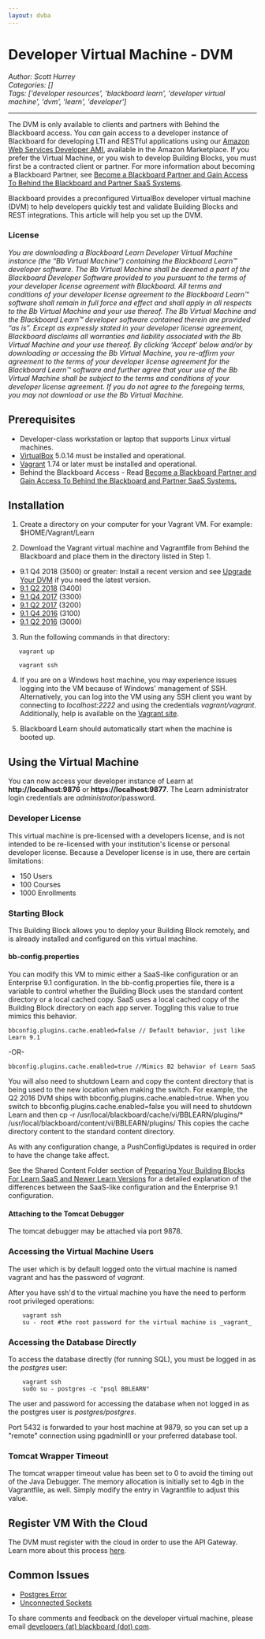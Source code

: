 ```yaml
---
layout: dvba
---
```

# Developer Virtual Machine - DVM
*Author: Scott Hurrey*  
*Categories: []*  
*Tags: ['developer resources', 'blackboard learn', 'developer virtual machine', 'dvm', 'learn', 'developer']*  
<hr />

The DVM is only available to clients and partners with Behind the
Blackboard access. You _*can*_ gain access to a developer instance of
Blackboard for developing LTI and RESTful applications using our [Amazon Web
Services Developer AMI](Using%20the%20Blackboard%20Learn%20AMI%20for%20REST%20and%20LTI%20Development.html), available in the
Amazon Marketplace. If you prefer the Virtual Machine, or you wish to develop
Building Blocks, you must first be a contracted client or partner. For more
information about becoming a Blackboard Partner, see [Become a Blackboard
Partner and Gain Access To Behind the Blackboard and Partner SaaS
Systems](/BECOME%20AN%20OFFICIAL%20BLACKBOARD%20PARTNER!.html).

Blackboard provides a preconfigured VirtualBox developer virtual machine (DVM)
to help developers quickly test and validate Building Blocks and REST
integrations. This article will help you set up the DVM.

### License

_You are downloading a Blackboard Learn Developer Virtual Machine instance
(the “Bb Virtual Machine”) containing the Blackboard Learn™ developer
software. The Bb Virtual Machine shall be deemed a part of the Blackboard
Developer Software provided to you pursuant to the terms of your developer
license agreement with Blackboard. All terms and conditions of your developer
license agreement to the Blackboard Learn™ software shall remain in full force
and effect and shall apply in all respects to the Bb Virtual Machine and your
use thereof. The Bb Virtual Machine and the Blackboard Learn™ developer
software contained therein are provided “as is”. Except as expressly stated in
your developer license agreement, Blackboard disclaims all warranties and
liability associated with the Bb Virtual Machine and your use thereof. By
clicking ‘Accept’ below and/or by downloading or accessing the Bb Virtual
Machine, you re-affirm your agreement to the terms of your developer license
agreement for the Blackboard Learn™ software and further agree that your use
of the Bb Virtual Machine shall be subject to the terms and conditions of your
developer license agreement. If you do not agree to the foregoing terms, you
may not download or use the Bb Virtual Machine._

## Prerequisites

* Developer-class workstation or laptop that supports Linux virtual machines.
* [VirtualBox](https://www.virtualbox.org/wiki/Downloads) 5.0.14 must be installed and operational.
* [Vagrant](https://www.vagrantup.com/downloads.html) 1.74 or later must be installed and operational.
* Behind the Blackboard Access - Read [Become a Blackboard Partner and Gain Access To Behind the Blackboard and Partner SaaS Systems.](/BECOME%20AN%20OFFICIAL%20BLACKBOARD%20PARTNER!.html)

## Installation

1. Create a directory on your computer for your Vagrant VM. For example: $HOME/Vagrant/Learn

2. Download the Vagrant virtual machine and Vagrantfile from Behind the Blackboard and place them in the directory listed in Step 1.
  * 9.1 Q4 2018 (3500) or greater: Install a recent version and see [Upgrade Your DVM](https://community.blackboard.com/blogs/4/22) if you need the latest version.
  * [9.1 Q2 2018](https://behind.blackboard.com/downloads/details.aspx%3Fd%3D1787) (3400)
  * [9.1 Q4 2017](https://behind.blackboard.com/downloads/details.aspx%3Fd%3D1784) (3300)
  * [9.1 Q2 2017](https://behind.blackboard.com/downloads/details.aspx%3Fd%3D1779) (3200)
  * [9.1 Q4 2016](https://behind.blackboard.com/downloads/details.aspx%3Fd%3D1770) (3100)
  * [9.1 Q2 2016](https://behind.blackboard.com/downloads/details.aspx%3Fd%3D1746) (3000)
  
3. Run the following commands in that directory:  
```
   vagrant up

   vagrant ssh
```

4. If you are on a Windows host machine, you may experience issues logging into the VM because of Windows' management of SSH. Alternatively, you can log into the VM using any SSH client you want by connecting to _localhost:2222_ and using the credentials _vagrant/vagrant_. Additionally, help is available on the [Vagrant site](https://www.vagrantup.com/downloads.html).  

5. Blackboard Learn should automatically start when the machine is booted up.

## Using the Virtual Machine

You can now access your developer instance of Learn at **http://localhost:9876** or **https://localhost:9877**. The Learn administrator login credentials are _administrator_/password.

### Developer License

This virtual machine is pre-licensed with a developers license, and is not
intended to be re-licensed with your institution's license or personal
developer license. Because a Developer license is in use, there are certain
limitations:

  * 150 Users
  * 100 Courses
  * 1000 Enrollments

### Starting Block

This Building Block allows you to deploy your Building Block remotely, and is
already installed and configured on this virtual machine.

#### bb-config.properties

You can modify this VM to mimic either a SaaS-like configuration or an
Enterprise 9.1 configuration. In the bb-config.properties file, there is a
variable to control whether the Building Block uses the standard content
directory or a local cached copy. SaaS uses a local cached copy of the
Building Block directory on each app server. Toggling this value to true
mimics this behavior.

`bbconfig.plugins.cache.enabled=false // Default behavior, just like Learn 9.1`

-OR-

`bbconfig.plugins.cache.enabled=true //Mimics B2 behavior of Learn SaaS`

You will also need to shutdown Learn and copy the content directory that is
being used to the new location when making the switch. For example, the Q2
2016 DVM ships with bbconfig.plugins.cache.enabled=true. When you switch to
bbconfig.plugins.cache.enabled=false you will need to shutdown Learn and then
cp -r /usr/local/blackboard/cache/vi/BBLEARN/plugins/*
/usr/local/blackboard/content/vi/BBLEARN/plugins/ This copies the cache
directory content to the standard content directory.

As with any configuration change, a PushConfigUpdates is required in order to
have the change take affect.

See the Shared Content Folder section of [Preparing Your Building Blocks For
Learn SaaS and Newer Learn
Versions](/Blackboard%20Learn%20Developers/Preparing%20Your%20Building%20Blocks%20For%20Learn%20SaaS%20and%20Newer%20Learn%20Versions.html) for a detailed
explanation of the differences between the SaaS-like configuration and the
Enterprise 9.1 configuration.

#### Attaching to the Tomcat Debugger

The tomcat debugger may be attached via port 9878.

### Accessing the Virtual Machine Users

The user which is by default logged onto the virtual machine is named vagrant
and has the password of _vagrant_.

After you have ssh'd to the virtual machine you have the need to perform root
privileged operations:
```
    vagrant ssh  
    su - root #the root password for the virtual machine is _vagrant_
```

### Accessing the Database Directly

To access the database directly (for running SQL), you must be logged in as
the _postgres_ user:
```
    vagrant ssh  
    sudo su - postgres -c "psql BBLEARN"
```

The user and password for accessing the database when not logged in as the
postgres user is _postgres/postgres_.

Port 5432 is forwarded to your host machine at 9879, so you can set up a
"remote" connection using pgadminIII or your preferred database tool.

### Tomcat Wrapper Timeout

The tomcat wrapper timeout value has been set to 0 to avoid the timing out of
the Java Debugger. The memory allocation is initially set to 4gb in the
Vagrantfile, as well. Simply modify the entry in Vagrantfile to adjust this
value.

## Register VM With the Cloud

The DVM must register with the cloud in order to use the API Gateway. Learn
more about this process
[here](/REST/Register%20Developer%20Instances%20to%20the%20Cloud.html).

## Common Issues

* [Postgres Error](Solution%20to%20a%20PostgreSQL%20Error%20In%20the%20Developer%20Virtual%20Machine.html)
* [Unconnected Sockets](Solution%20to%20Unconnected%20sockets%20not%20implemented%20in%20a%20Q4%202015%20DVM.html)

To share comments and feedback on the developer virtual machine, please email
[developers (at) blackboard (dot) com](mailto:developers@blackboard.com).

